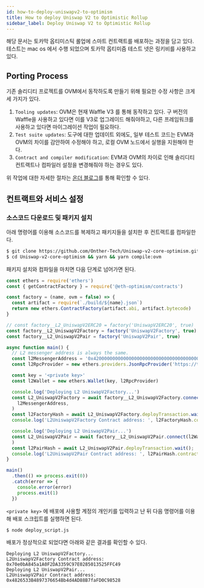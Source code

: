 ```yaml
---
id: how-to-deploy-uniswapv2-to-optimism
title: How to deploy Uniswap V2 to Optimistic Rollup
sidebar_label: Deploy Uniswap V2 to Optimistic Rollup
---
```


해당 문서는 토카막 옵티미스틱 롤업에 스마트 컨트랙트를 배포하는 과정을 담고 있다. 테스트는 mac os 에서 수행 되었으며 토카막 옵티미즘 테스트 넷은 링키비를 사용하고 있다.

## Porting Process

기존 솔리디티 프로젝트를 OVM에서 동작하도록 만들기 위해 필요한 수정 사항은 크게 세 가지가 있다.

1. `Tooling updates`: OVM은 현재 Waffle V3 를 통해 동작하고 있다. 구 버전의 Waffle을 사용하고 있다면 이를 V3로 업그레이드 해줘야하고, 다른 프레임워크를 사용하고 있다면 마이그레이션 작업이 필요하다.
2. `Test suite updates`: 도구에 대한 업데이트 외에도, 일부 테스트 코드는 EVM과 OVM의 차이를 감안하여 수정해야 하고, 로컬 OVM 노드에서 실행을 지원해야 한다.
3. `Contract and compiler modification`: EVM과 OVM의 차이로 인해 솔리디티 컨트랙트나 컴파일러 설정을 변경해줘야 하는 경우도 있다.

위 작업에 대한 자세한 절차는 [온더 블로그](https://medium.com/onther-tech/porting-solidity-contracts-to-optimism-a-guide-using-uniswap-v2-29b85be668d1)를 통해 확인할 수 있다.

## 컨트랙트와 서비스 설정

### 소스코드 다운로드 및 패키지 설치

아래 명령어를 이용해 소스코드를 복제하고 패키지들을 설치한 후 컨트랙트를 컴파일한다.

```bash
$ git clone https://github.com/Onther-Tech/Uniswap-v2-core-optimism.git
$ cd Uniswap-v2-core-optimism && yarn && yarn compile:ovm
```

패키지 설치와 컴파일을 마치면 다음 단계로 넘어가면 된다.

```javascript
const ethers = require('ethers')
const { getContractFactory } = require('@eth-optimism/contracts')

const factory = (name, ovm = false) => {
  const artifact = require(`./build/${name}.json`)
  return new ethers.ContractFactory(artifact.abi, artifact.bytecode)
}

// const factory__L2_UniswapV2ERC20 = factory('UniswapV2ERC20', true)
const factory__L2_UniswapV2Factory = factory('UniswapV2Factory', true)
const factory__L2_UniswapV2Pair = factory('UniswapV2Pair', true)

async function main() {
  // L2 messenger address is always the same.
  const l2MessengerAddress = '0x4200000000000000000000000000000000000007'
  const l2RpcProvider = new ethers.providers.JsonRpcProvider('https://testnet1.optimism.tokamak.network')

  const key = '<private key>'
  const l2Wallet = new ethers.Wallet(key, l2RpcProvider)

  console.log('Deploying L2 UniswapV2Factory...')
  const L2_UniswapV2Factory = await factory__L2_UniswapV2Factory.connect(l2Wallet).deploy(
    l2MessengerAddress,
  )
  const l2FactoryHash = await L2_UniswapV2Factory.deployTransaction.wait()
  console.log('L2UniswapV2Factory Contract address: ', l2FactoryHash.contractAddress);

  console.log('Deploying L2 UniswapV2Pair...')
  const L2_UniswapV2Pair = await factory__L2_UniswapV2Pair.connect(l2Wallet).deploy(
  )
  const l2PairHash = await L2_UniswapV2Pair.deployTransaction.wait();
  console.log('L2UniswapV2Pair Contract address: ', l2PairHash.contractAddress);
}

main()
  .then(() => process.exit(0))
  .catch(error => {
    console.error(error)
    process.exit(1)
  })
```

`<private key>` 에 배포에 사용할 계정의 개인키를 입력하고 난 뒤 다음 명령어를 이용해 배포 스크립트를 실행하면 된다.

```bash
$ node deploy_script.js
```

배포가 정상적으로 되었다면 아래와 같은 결과를 확인할 수 있다.
```
Deploying L2 UniswapV2Factory...
L2UniswapV2Factory Contract address: 0x70e0bA845a1A0F2DA3359C97E0285013525FFC49
Deploying L2 UniswapV2Pair...
L2UniswapV2Pair Contract address: 0x4826533B4897376654Bb4d4AD88B7faFD0C98528
```

